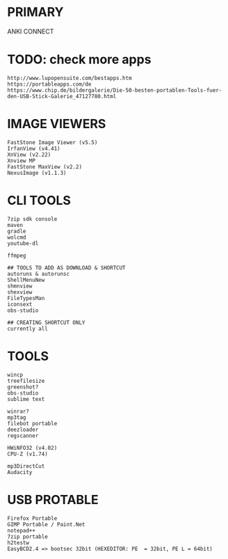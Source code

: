 # PRIMARY
ANKI CONNECT

# TODO: check more apps
	http://www.lupopensuite.com/bestapps.htm
	https://portableapps.com/de
	https://www.chip.de/bildergalerie/Die-50-besten-portablen-Tools-fuer-den-USB-Stick-Galerie_47127780.html

# IMAGE VIEWERS
	FastStone Image Viewer (v5.5)
	IrfanView (v4.41)
	XnView (v2.22)
	Xnview MP
	FastStone MaxView (v2.2)
	NexusImage (v1.1.3)


# CLI TOOLS
	7zip sdk console
	maven
	gradle
	wolcmd
	youtube-dl
	
	ffmpeg
	
	## TOOLS TO ADD AS DOWNLOAD & SHORTCUT
	autoruns & autorunsc
	ShellMenuNew
	shmnview
	shexview
	FileTypesMan
	iconsext
	obs-studio
	
	## CREATING SHORTCUT ONLY
	currently all
	

# TOOLS
	wincp	
	treefilesize
	greenshot?
	obs-studio
	sublime text
	
	winrar?
	mp3tag
	filebot portable
	deezloader
	regscanner
	
	HWiNFO32 (v4.02)
	CPU-Z (v1.74)
	
	mp3DirectCut
	Audacity


# USB PROTABLE
	Firefox Portable
	GIMP Portable / Paint.Net
	notepad++
	7zip portable
	h2testw
	EasyBCD2.4 => bootsec 32bit (HEXEDITOR: PE  = 32bit, PE L = 64bit)